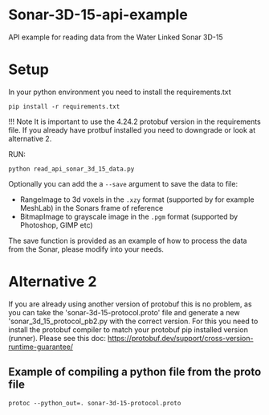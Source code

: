 # Sonar-3D-15-api-example
API example for reading data from the Water Linked Sonar 3D-15

# Setup
In your python environment you need to install the requirements.txt 
```consol
pip install -r requirements.txt
```
!!! Note
    It is important to use the 4.24.2 protobuf version in the requirements file. If you already have protbuf installed you need to downgrade or look at alternative 2.

RUN:
```consol
python read_api_sonar_3d_15_data.py
```

Optionally you can add the a `--save` argument to save the data to file:
- RangeImage to 3d voxels in the `.xzy` format (supported by for example MeshLab) in the Sonars frame of reference
- BitmapImage to grayscale image in the `.pgm` format (supported by Photoshop, GIMP etc)

The save function is provided as an example of how to process the data from the Sonar, please modify into your needs.

# Alternative 2

If you are already using another version of protobuf this is no problem, as you can take the 'sonar-3d-15-protocol.proto' file and generate a new 'sonar_3d_15_protocol_pb2.py with the correct version. For this you need to install the protobuf compiler to match your protobuf pip installed version (runner). Please see this doc: https://protobuf.dev/support/cross-version-runtime-guarantee/

## Example of compiling a python file from the proto file
```consol
protoc --python_out=. sonar-3d-15-protocol.proto  
```

